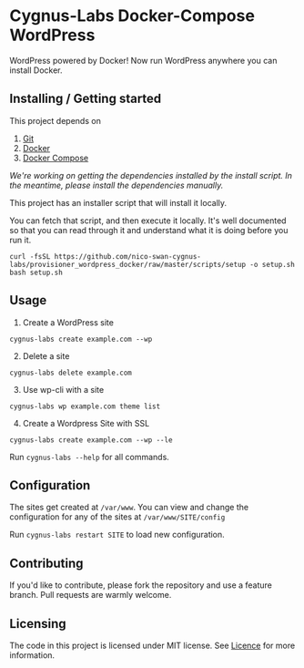 # Cygnus-Labs Docker-Compose WordPress

WordPress powered by Docker! Now run WordPress anywhere you can install Docker.

## Installing / Getting started

This project depends on

1. [Git](https://git-scm.com/downloads)
2. [Docker](https://docs.docker.com/engine/installation/)
3. [Docker Compose](https://docs.docker.com/compose/install/)

_We're working on getting the dependencies installed by the install script. In
the meantime, please install the dependencies manually._

This project has an installer script that will install it locally.

You can fetch that script, and then execute it locally. It's well documented so that you can read through it and understand what it is doing before you run it.

```shell
curl -fsSL https://github.com/nico-swan-cygnus-labs/provisioner_wordpress_docker/raw/master/scripts/setup -o setup.sh
bash setup.sh
```

## Usage

1. Create a WordPress site

```shell
cygnus-labs create example.com --wp
```

2. Delete a site
```shell
cygnus-labs delete example.com
```

3. Use wp-cli with a site
```shell
cygnus-labs wp example.com theme list
```

4. Create a Wordpress Site with SSL
```shell
cygnus-labs create example.com --wp --le
```

Run `cygnus-labs --help` for all commands.

## Configuration

The sites get created at `/var/www`. You can view and change the configuration
for any of the sites at `/var/www/SITE/config`

Run `cygnus-labs restart SITE` to load new configuration.

## Contributing

If you'd like to contribute, please fork the repository and use a feature
branch. Pull requests are warmly welcome.

## Licensing

The code in this project is licensed under MIT license. See [Licence](https://github.com/nico-swan-cygnus-labs/provisioner_wordpress_docker/blob/master/LICENSE)
for more information.
